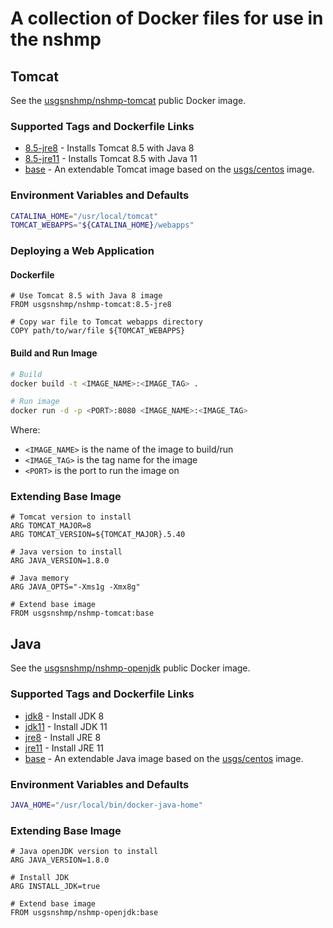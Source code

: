 # A collection of Docker files for use in the nshmp

## Tomcat
See the [usgsnshmp/nshmp-tomcat](https://hub.docker.com/r/usgsnshmp/nshmp-tomcat)
public Docker image.

### Supported Tags and Dockerfile Links
* [8.5-jre8](tomcat/8.5-jre8/Dockerfile) - Installs Tomcat 8.5 with Java 8
* [8.5-jre11](tomcat/8.5-jre11/Dockerfile) - Installs Tomcat 8.5 with Java 11
* [base](tomcat/base/Dockerfile) - An extendable Tomcat image based on the 
    [usgs/centos](https://hub.docker.com/r/usgs/centos) image.

### Environment Variables and Defaults
```bash
CATALINA_HOME="/usr/local/tomcat"
TOMCAT_WEBAPPS="${CATALINA_HOME}/webapps"
```

### Deploying a Web Application

#### Dockerfile
```docker
# Use Tomcat 8.5 with Java 8 image
FROM usgsnshmp/nshmp-tomcat:8.5-jre8

# Copy war file to Tomcat webapps directory
COPY path/to/war/file ${TOMCAT_WEBAPPS}
```

#### Build and Run Image
```bash
# Build
docker build -t <IMAGE_NAME>:<IMAGE_TAG> .

# Run image
docker run -d -p <PORT>:8080 <IMAGE_NAME>:<IMAGE_TAG>
```

Where:
* `<IMAGE_NAME>` is the name of the image to build/run
* `<IMAGE_TAG>` is the tag name for the image
* `<PORT>` is the port to run the image on

### Extending Base Image
```docker
# Tomcat version to install
ARG TOMCAT_MAJOR=8
ARG TOMCAT_VERSION=${TOMCAT_MAJOR}.5.40

# Java version to install
ARG JAVA_VERSION=1.8.0

# Java memory
ARG JAVA_OPTS="-Xms1g -Xmx8g"

# Extend base image
FROM usgsnshmp/nshmp-tomcat:base
```


## Java
See the [usgsnshmp/nshmp-openjdk](https://hub.docker.com/r/usgsnshmp/nshmp-openjdk)
public Docker image.

### Supported Tags and Dockerfile Links
* [jdk8](openjdk/jdk8/Dockerfile) - Install JDK 8
* [jdk11](openjdk/jdk11/Dockerfile) - Install JDK 11
* [jre8](openjdk/jre8/Dockerfile) - Install JRE 8
* [jre11](openjdk/jre11/Dockerfile) - Install JRE 11
* [base](openjdk/base/Dockerfile) - An extendable Java image based on the 
    [usgs/centos](https://hub.docker.com/r/usgs/centos) image.

### Environment Variables and Defaults
```bash
JAVA_HOME="/usr/local/bin/docker-java-home"
```

### Extending Base Image
```docker
# Java openJDK version to install
ARG JAVA_VERSION=1.8.0

# Install JDK
ARG INSTALL_JDK=true

# Extend base image
FROM usgsnshmp/nshmp-openjdk:base
```
